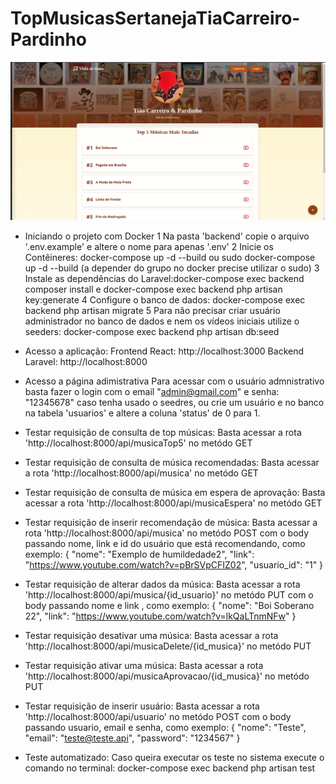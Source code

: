 # TopMusicasSertanejaTiaCarreiro-Pardinho

![alt text](image.png)

- Iniciando o projeto com Docker
1 Na pasta 'backend' copie o arquivo '.env.example' e altere o nome para apenas '.env'
2 Inicie os Contêineres: docker-compose up -d --build ou sudo docker-compose up -d --build (a depender do grupo no docker precise utilizar o sudo)
3 Instale as dependências do Laravel:docker-compose exec backend composer install e docker-compose exec backend php artisan key:generate
4 Configure o banco de dados: docker-compose exec backend php artisan migrate
5 Para não precisar criar usuário administrador no banco de dados e nem os vídeos iniciais utilize o seeders: docker-compose exec backend php artisan db:seed

- Acesso a aplicação:
Frontend React: http://localhost:3000
Backend Laravel: http://localhost:8000

- Acesso a página adimistrativa
Para acessar com o usuário admnistrativo basta fazer o login com o email "admin@gmail.com" e senha: "12345678" caso tenha usado o seedres, ou crie um usuário e no banco na tabela 'usuarios' e altere a coluna 'status' de 0 para 1.

- Testar requisição de consulta de top músicas:
Basta acessar a rota 'http://localhost:8000/api/musicaTop5' no metódo GET

- Testar requisição de consulta de música recomendadas:
Basta acessar a rota 'http://localhost:8000/api/musica' no metódo GET

- Testar requisição de consulta de música em espera de aprovação:
Basta acessar a rota 'http://localhost:8000/api/musicaEspera' no metódo GET

- Testar requisição de inserir recomendação de música:
Basta acessar a rota 'http://localhost:8000/api/musica' no metódo POST com o body passando nome, link e id do usuário que está recomendando, como exemplo:
{
  "nome": "Exemplo de humildedade2",
  "link": "https://www.youtube.com/watch?v=pBrSVpCFIZ02",
  "usuario_id": "1"
}

- Testar requisição de alterar dados da música:
Basta acessar a rota 'http://localhost:8000/api/musica/{id_usuario}' no metódo PUT com o body passando nome e link , como exemplo:
{
  "nome": "Boi Soberano 22",
  "link": "https://www.youtube.com/watch?v=lkQaLTnmNFw"
}

- Testar requisição desativar uma música:
Basta acessar a rota 'http://localhost:8000/api/musicaDelete/{id_musica}' no metódo PUT

- Testar requisição ativar uma música:
Basta acessar a rota 'http://localhost:8000/api/musicaAprovacao/{id_musica}' no metódo PUT

- Testar requisição de inserir usuário:
Basta acessar a rota 'http://localhost:8000/api/usuario' no metódo POST com o body passando usuario, email e senha, como exemplo:
{
  "nome": "Teste",
  "email": "teste@teste.api",
  "password": "1234567"
}


- Teste automatizado:
Caso queira executar os teste no sistema execute o comando no terminal: docker-compose exec backend php artisan test
